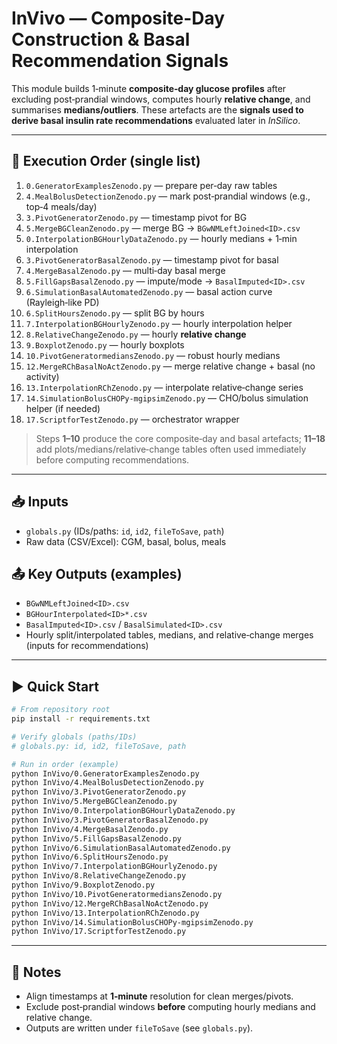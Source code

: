 # InVivo — Composite-Day Construction & Basal Recommendation Signals

This module builds 1‑minute **composite‑day glucose profiles** after excluding post‑prandial windows,
computes hourly **relative change**, and summarises **medians/outliers**. These artefacts are the
**signals used to derive basal insulin rate recommendations** evaluated later in *InSilico*.

---

## 🔁 Execution Order (single list)

1. `0.GeneratorExamplesZenodo.py` — prepare per‑day raw tables  
2. `4.MealBolusDetectionZenodo.py` — mark post‑prandial windows (e.g., top‑4 meals/day)  
3. `3.PivotGeneratorZenodo.py` — timestamp pivot for BG  
4. `5.MergeBGCleanZenodo.py` — merge BG → `BGwNMLeftJoined<ID>.csv`  
5. `0.InterpolationBGHourlyDataZenodo.py` — hourly medians + 1‑min interpolation  
6. `3.PivotGeneratorBasalZenodo.py` — timestamp pivot for basal  
7. `4.MergeBasalZenodo.py` — multi‑day basal merge  
8. `5.FillGapsBasalZenodo.py` — impute/mode → `BasalImputed<ID>.csv`  
9. `6.SimulationBasalAutomatedZenodo.py` — basal action curve (Rayleigh‑like PD)  
10. `6.SplitHoursZenodo.py` — split BG by hours  
11. `7.InterpolationBGHourlyZenodo.py` — hourly interpolation helper  
12. `8.RelativeChangeZenodo.py` — hourly **relative change**  
13. `9.BoxplotZenodo.py` — hourly boxplots  
14. `10.PivotGeneratormediansZenodo.py` — robust hourly medians  
15. `12.MergeRChBasalNoActZenodo.py` — merge relative change + basal (no activity)  
16. `13.InterpolationRChZenodo.py` — interpolate relative‑change series  
17. `14.SimulationBolusCHOPy-mgipsimZenodo.py` — CHO/bolus simulation helper (if needed)  
18. `17.ScriptforTestZenodo.py` — orchestrator wrapper

> Steps **1–10** produce the core composite‑day and basal artefacts; **11–18** add plots/medians/relative‑change
> tables often used immediately before computing recommendations.

---

## 📥 Inputs
- `globals.py` (IDs/paths: `id`, `id2`, `fileToSave`, `path`)
- Raw data (CSV/Excel): CGM, basal, bolus, meals

## 📤 Key Outputs (examples)
- `BGwNMLeftJoined<ID>.csv`
- `BGHourInterpolated<ID>*.csv`
- `BasalImputed<ID>.csv` / `BasalSimulated<ID>.csv`
- Hourly split/interpolated tables, medians, and relative‑change merges (inputs for recommendations)

---

## ▶️ Quick Start
```bash
# From repository root
pip install -r requirements.txt

# Verify globals (paths/IDs)
# globals.py: id, id2, fileToSave, path

# Run in order (example)
python InVivo/0.GeneratorExamplesZenodo.py
python InVivo/4.MealBolusDetectionZenodo.py
python InVivo/3.PivotGeneratorZenodo.py
python InVivo/5.MergeBGCleanZenodo.py
python InVivo/0.InterpolationBGHourlyDataZenodo.py
python InVivo/3.PivotGeneratorBasalZenodo.py
python InVivo/4.MergeBasalZenodo.py
python InVivo/5.FillGapsBasalZenodo.py
python InVivo/6.SimulationBasalAutomatedZenodo.py
python InVivo/6.SplitHoursZenodo.py
python InVivo/7.InterpolationBGHourlyZenodo.py
python InVivo/8.RelativeChangeZenodo.py
python InVivo/9.BoxplotZenodo.py
python InVivo/10.PivotGeneratormediansZenodo.py
python InVivo/12.MergeRChBasalNoActZenodo.py
python InVivo/13.InterpolationRChZenodo.py
python InVivo/14.SimulationBolusCHOPy-mgipsimZenodo.py
python InVivo/17.ScriptforTestZenodo.py
```

---

## 🧭 Notes
- Align timestamps at **1‑minute** resolution for clean merges/pivots.
- Exclude post‑prandial windows **before** computing hourly medians and relative change.
- Outputs are written under `fileToSave` (see `globals.py`).
